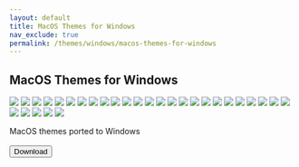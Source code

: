 ```yaml
---
layout: default
title: MacOS Themes for Windows
nav_exclude: true
permalink: /themes/windows/macos-themes-for-windows
---
```


<div class="card">
    <div class="container">
        <h2 class="text-delta">MacOS Themes for Windows</h2>
            <div class="gallery"> 
                <img src="https://github.com/The-Back-Room/The-Back-Room.github.io/blob/main/docs/assets/PreviewImages/MacOS-Themes-for-Windows/Sequoia Light.png?raw=true" class="squared-corners">
                <img src="https://github.com/The-Back-Room/The-Back-Room.github.io/blob/main/docs/assets/PreviewImages/MacOS-Themes-for-Windows/Sequoia Dark.png?raw=true" class="squared-corners">
                <img src="https://github.com/The-Back-Room/The-Back-Room.github.io/blob/main/docs/assets/PreviewImages/MacOS-Themes-for-Windows/Sonoma Light.png?raw=true" class="squared-corners">
                <img src="https://github.com/The-Back-Room/The-Back-Room.github.io/blob/main/docs/assets/PreviewImages/MacOS-Themes-for-Windows/Sonoma Dark.png?raw=true" class="squared-corners">
                <img src="https://github.com/The-Back-Room/The-Back-Room.github.io/blob/main/docs/assets/PreviewImages/MacOS-Themes-for-Windows/Ventura Light.png?raw=true" class="squared-corners">
                <img src="https://github.com/The-Back-Room/The-Back-Room.github.io/blob/main/docs/assets/PreviewImages/MacOS-Themes-for-Windows/Ventura Dark.png?raw=true" class="squared-corners">
                <img src="https://github.com/The-Back-Room/The-Back-Room.github.io/blob/main/docs/assets/PreviewImages/MacOS-Themes-for-Windows/BigSur Day.png?raw=true" class="squared-corners">
                <img src="https://github.com/The-Back-Room/The-Back-Room.github.io/blob/main/docs/assets/PreviewImages/MacOS-Themes-for-Windows/BigSur Night.png?raw=true" class="squared-corners">
                <img src="https://github.com/The-Back-Room/The-Back-Room.github.io/blob/main/docs/assets/PreviewImages/MacOS-Themes-for-Windows/BigSur Colorful Day.png?raw=true" class="squared-corners">
                <img src="https://github.com/The-Back-Room/The-Back-Room.github.io/blob/main/docs/assets/PreviewImages/MacOS-Themes-for-Windows/BigSur Colorful Night.png?raw=true" class="squared-corners">
                <img src="https://github.com/The-Back-Room/The-Back-Room.github.io/blob/main/docs/assets/PreviewImages/MacOS-Themes-for-Windows/Catalina Day.png?raw=true" class="squared-corners">
                <img src="https://github.com/The-Back-Room/The-Back-Room.github.io/blob/main/docs/assets/PreviewImages/MacOS-Themes-for-Windows/Catalina Night.png?raw=true" class="squared-corners">
                <img src="https://github.com/The-Back-Room/The-Back-Room.github.io/blob/main/docs/assets/PreviewImages/MacOS-Themes-for-Windows/Mojave Day.png?raw=true" class="squared-corners">
                <img src="https://github.com/The-Back-Room/The-Back-Room.github.io/blob/main/docs/assets/PreviewImages/MacOS-Themes-for-Windows/Mojave Night.png?raw=true" class="squared-corners">
                <img src="https://github.com/The-Back-Room/The-Back-Room.github.io/blob/main/docs/assets/PreviewImages/MacOS-Themes-for-Windows/Monterey Light.png?raw=true" class="squared-corners">
                <img src="https://github.com/The-Back-Room/The-Back-Room.github.io/blob/main/docs/assets/PreviewImages/MacOS-Themes-for-Windows/Monterey Dark.png?raw=true" class="squared-corners">
                <img src="https://github.com/The-Back-Room/The-Back-Room.github.io/blob/main/docs/assets/PreviewImages/MacOS-Themes-for-Windows/High Sierra.png?raw=true" class="squared-corners">
                <img src="https://github.com/The-Back-Room/The-Back-Room.github.io/blob/main/docs/assets/PreviewImages/MacOS-Themes-for-Windows/Sierra.png?raw=true" class="squared-corners">
                <img src="https://github.com/The-Back-Room/The-Back-Room.github.io/blob/main/docs/assets/PreviewImages/MacOS-Themes-for-Windows/El Capitan.png?raw=true" class="squared-corners">
                <img src="https://github.com/The-Back-Room/The-Back-Room.github.io/blob/main/docs/assets/PreviewImages/MacOS-Themes-for-Windows/Yosemite.png?raw=true" class="squared-corners">
                <img src="https://github.com/The-Back-Room/The-Back-Room.github.io/blob/main/docs/assets/PreviewImages/MacOS-Themes-for-Windows/Mavericks.png?raw=true" class="squared-corners">
                <img src="https://github.com/The-Back-Room/The-Back-Room.github.io/blob/main/docs/assets/PreviewImages/MacOS-Themes-for-Windows/Mountain Lion.png?raw=true" class="squared-corners">
                <img src="https://github.com/The-Back-Room/The-Back-Room.github.io/blob/main/docs/assets/PreviewImages/MacOS-Themes-for-Windows/Lion.png?raw=true" class="squared-corners">
                <img src="https://github.com/The-Back-Room/The-Back-Room.github.io/blob/main/docs/assets/PreviewImages/MacOS-Themes-for-Windows/Snow Leopard.png?raw=true" class="squared-corners">
                <img src="https://github.com/The-Back-Room/The-Back-Room.github.io/blob/main/docs/assets/PreviewImages/MacOS-Themes-for-Windows/Snow Leopard Alt.png?raw=true" class="squared-corners">
                <img src="https://github.com/The-Back-Room/The-Back-Room.github.io/blob/main/docs/assets/PreviewImages/MacOS-Themes-for-Windows/Leopard.png?raw=true" class="squared-corners">
                <img src="https://github.com/The-Back-Room/The-Back-Room.github.io/blob/main/docs/assets/PreviewImages/MacOS-Themes-for-Windows/Tiger.png?raw=true" class="squared-corners">
                <img src="https://github.com/The-Back-Room/The-Back-Room.github.io/blob/main/docs/assets/PreviewImages/MacOS-Themes-for-Windows/Panther.png?raw=true" class="squared-corners">
                <img src="https://github.com/The-Back-Room/The-Back-Room.github.io/blob/main/docs/assets/PreviewImages/MacOS-Themes-for-Windows/Jaguar.png?raw=true" class="squared-corners">
                <img src="https://github.com/The-Back-Room/The-Back-Room.github.io/blob/main/docs/assets/PreviewImages/MacOS-Themes-for-Windows/Puma.png?raw=true" class="squared-corners">
            </div>
            <p class="text-delta">MacOS themes ported to Windows
            <br /> <br />
            <a href="https://www.deviantart.com/og-nimbi/art/MacOS-Themes-for-Windows-1129149403">
                <button type="button" name="button" class="btn">Download</button></a></p>
    </div>
</div>